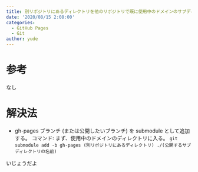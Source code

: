 ```yaml
---
title: 別リポジトリにあるディレクトリを他のリポジトリで既に使用中のドメインのサブディレクトリとしてGitHub Pagesで公開する
date: '2020/08/15 2:08:00'
categories:
  - GitHub Pages
  - Git
author: yude
---
```


# 参考
なし

# 解決法
* gh-pages ブランチ (または公開したいブランチ) を submodule として追加する。
コマンド:
まず、使用中のドメインのディレクトリに入る。
`git submodule add -b gh-pages (別リポジトリにあるディレクトリ) ./(公開するサブディレクトリの名前)`

いじょうだよ
